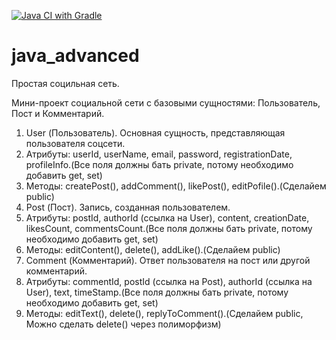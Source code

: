 [![Java CI with Gradle](https://github.com/danilaplayter/java_advanced/actions/workflows/main.yml/badge.svg)](https://github.com/danilaplayter/java_advanced/actions/workflows/main.yml)

# java_advanced

Простая социльная сеть.

Мини-проект социальной сети с базовыми сущностями: Пользователь, Пост и Комментарий.

1. User (Пользователь). Основная сущность, представляющая пользователя соцсети.
  1. Атрибуты: userId, userName, email, password, registrationDate, profileInfo.(Все поля должны бать private, потому необходимо добавить get, set)
  2. Методы: createPost(), addComment(), likePost(), editPofile().(Сделайем public)
2. Post (Пост). Запись, созданная пользователем.
  1. Атрибуты: postId, authorId (ссылка на User), content, creationDate, likesCount, commentsCount.(Все поля должны бать private, потому необходимо добавить get, set)
  2. Методы: editContent(), delete(), addLike().(Сделайем public)
3. Comment (Комментарий). Ответ пользователя на пост или другой комментарий.
  1. Атрибуты: commentId, postId (ссылка на Post), authorId (ссылка на User), text, timeStamp.(Все поля должны бать private, потому необходимо добавить get, set)
  2. Методы: editText(), delete(), replyToComment().(Сделайем public, Можно сделать delete() через полиморфизм) 
